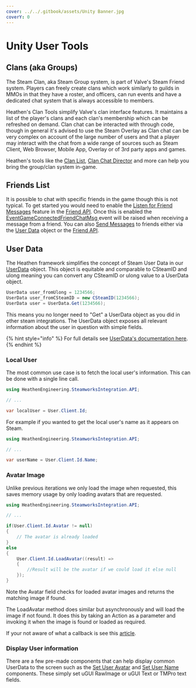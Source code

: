 ```yaml
---
cover: ../../.gitbook/assets/Unity Banner.jpg
coverY: 0
---
```


# Unity User Tools

## Clans (aka Groups)

The Steam Clan, aka Steam Group system, is part of Valve's Steam Friend system. Players can freely create clans which work similarly to guilds in MMOs in that they have a roster, and officers, can run events and have a dedicated chat system that is always accessible to members.

Heathen's Clan Tools simplify Valve's clan interface features. It maintains a list of the player's clans and each clan's membership which can be refreshed on demand. Clan chat can be interacted with through code, though in general it's advised to use the Steam Overlay as Clan chat can be very complex on account of the large number of users and that a player may interact with the chat from a wide range of sources such as Steam Client, Web Browser, Mobile App, Overlay or of 3rd party apps and games.

Heathen's tools like the [Clan List](../../toolkit-for-steamworks-sdk/unity/ui-components/clan-list.md), [Clan Chat Director](../../toolkit-for-steamworks-sdk/unity/ui-components/clan-chat-director.md) and more can help you bring the group/clan system in-game.

## Friends List

It is possible to chat with specific friends in the game though this is not typical. To get started you would need to enable the [Listen for Friend Messages](../../toolkit-for-steamworks-sdk/unity/api/friends.client.md#setlistenforfriendsmessages) feature in the [Friend API](../../toolkit-for-steamworks-sdk/unity/api/friends.client.md). Once this is enabled the [EventGameConnectedFriendChatMsg ](../../toolkit-for-steamworks-sdk/unity/api/friends.client.md#game-connected-friend-chat-msg)event will be raised when receiving a message from a friend. You can also [Send Messages](../../toolkit-for-steamworks-sdk/unity/classes-and-structs/user-data.md#sendmessage) to friends either via the [User Data](../../toolkit-for-steamworks-sdk/unity/classes-and-structs/user-data.md) object or the [Friend API](../../toolkit-for-steamworks-sdk/unity/api/friends.client.md).

## User Data

The Heathen framework simplifies the concept of Steam User Data in our [UserData](../../toolkit-for-steamworks-sdk/unity/classes-and-structs/user-data.md) object. This object is equitable and comparable to CSteamID and ulong meaning you can convert any CSteamID or ulong value to a UserData object.

```csharp
UserData user_fromUlong = 1234566;
UserData user_fromCSteamID = new CSteamID(1234566);
UserData user = UserData.Get(1234566);
```

This means you no longer need to "Get" a UserData object as you did in other steam integrations. The UserData object exposes all relevant information about the user in question with simple fields.&#x20;

{% hint style="info" %}
For full details see [UserData's documentation here](../../toolkit-for-steamworks-sdk/unity/classes-and-structs/user-data.md).
{% endhint %}

### Local User

The most common use case is to fetch the local user's information. This can be done with a single line call.

```csharp
using HeathenEngineering.SteamworksIntegration.API;

// ...

var localUser = User.Client.Id;
```

For example if you wanted to get the local user's name as it appears on Steam.

```csharp
using HeathenEngineering.SteamworksIntegration.API;

// ...

var userName = User.Client.Id.Name;
```

### Avatar Image

Unlike previous iterations we only load the image when requested, this saves memory usage by only loading avatars that are requested.

```csharp
using HeathenEngineering.SteamworksIntegration.API;

// ...

if(User.Client.Id.Avatar != null)
{    
    // The avatar is already loaded
}
else
{
    User.Client.Id.LoadAvatar((result) => 
    {
        //Result will be the avatar if we could load it else null
    });
}
```

Note the Avatar field checks for loaded avatar images and returns the matching image if found.

The LoadAvatar method does similar but asynchronously and will load the image if not found. It does this by taking an Action as a parameter and invoking it when the image is found or loaded as required.

If your not aware of what a callback is see this [article](../../company/development/lambda-expressions.md#callbacks).

### Display User information

There are a few pre-made components that can help display common UserData to the screen such as the [Set User Avatar](../../toolkit-for-steamworks-sdk/unity/ui-components/set-user-avatar.md) and [Set User Name](../../toolkit-for-steamworks-sdk/unity/ui-components/set-user-name.md) components. These simply set uGUI RawImage or uGUI Text or TMPro text fields.&#x20;
